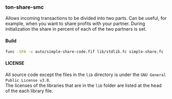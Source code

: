 ### ton-share-smc

Allows incoming transactions to be divided into two parts. Can be useful, for example, 
when you want to share profits with your partner. During initialization the share
in percent of each of the two partners is set.

#### Build

```bash
func -SPA -o auto/simple-share-code.fif lib/stdlib.fc simple-share.fc
```

#### LICENSE

All source code except the files in the `lib` directory is under the `GNU General Public License v3.0`.  
The licenses of the libraries that are in the `lib` folder are listed at the head of the each library file.